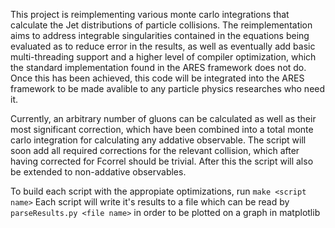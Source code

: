 This project is reimplementing various monte carlo integrations that calculate the Jet distributions of particle collisions. The reimplementation aims to address integrable singularities contained in the equations being evaluated as to reduce error in the results, as well as eventually add basic multi-threading support and a higher level of compiler optimization, which the standard implementation found in the ARES framework does not do. Once this has been achieved, this code will be integrated into the ARES framework to be made avalible to any particle physics researches who need it. 

Currently, an arbitrary number of gluons can be calculated as well as their most significant correction, which have been combined into a total monte carlo integration for calculating any addative observable. The script will soon add all required corrections for the relevant collision, which after having corrected for Fcorrel should be trivial. After this the script will also be extended to non-addative observables.

To build each script with the appropiate optimizations, run `make <script name>`
Each script will write it's results to a file which can be read by `parseResults.py <file name>` in order to be plotted on a graph in matplotlib

